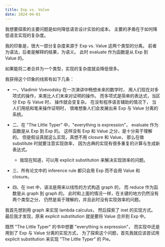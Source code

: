 ```yaml
---
title: Exp vs. Value
date: 2024-04-01
---
```


我想要探索的主要问题是如何降低语言设计实验的成本。
主要的矛盾在于如何降低语言实现的复杂度。

我的印象是，很大一部分复杂度来源于 Exp vs. Value 这两个类型的分离。
前者为语法，后者是解释的结果，为语义。
此时 evaluate 作为函数是从 Exp 到 Value 的。

如果能将二者合并为一个类型，实现的复杂度就会降低很多。

我获得这个印象的线索有如下几条：

- 一、Vladimir Voevodsky 在一次演讲中畅想未来的数学时，
  用人们现在对多项式的操作，来类比人们未来对证明的操作。
  而多项式是简单的表达式，当区分 Exp 与 Value 时，
  操作就会变复杂。
  在没有程序语言辅助的情况下，
  当人们用纸和笔来操作证明时，
  很难想象人们会发展出来 Exp 与 Value 分离的系统。

- 二、在 "The Little Typer" 中，"everything is expression"，
  evaluate 作为函数是从 Exp 到 Exp 的。
  这样没有 Exp 和 Value 之分，是十分易于理解的。
  但是假设真就这么实现，真想不用 closure 和 Value，
  那么在做 substitute 时就要注意实现效率，
  因为古典的实现有很多重复的计算与生成新表达式。

  - 我现在知道，可以用 explicit substitution 来解决实现效率的问题。

- 三、所有论文中的 inference rule 都只会用 Exp
  而不会用 Value 和 closure。

- 四、在 inet 中，语法是用来以线性的方式构造 graph 的，
  而 reduce 作为函数是从 graph 到 graph 的。
  此时和上面的情况一样，在关键的地方仍然没有两个类型之分，
  仍然是易于理解的，并且此时没有实现效率的问题。

我首先想到用 graph 来实现 lambda calculus，
然后探索了 inet 的实现方式。
最后我才发现，原来 explicit substitution
就是要将 Value 合并到 Exp 中。

既然 "The Little Typer" 的书中想要 "everything is expression"，
而实现中还是用到了 Exp 与 Value 分离的实现方式，
为了探索这个问题，首先我就应该尝试用 explicit substitution
来实现 "The Little Typer" 的 Pie。
